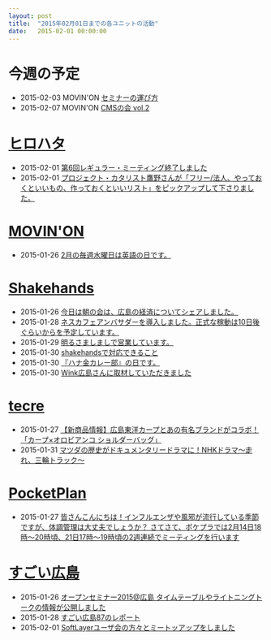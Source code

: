 ```yaml
---
layout: post
title:  "2015年02月01日までの各ユニットの活動"
date:   2015-02-01 00:00:00
---
```


# 今週の予定

* 2015-02-03 MOVIN'ON [セミナーの運び方](https://www.facebook.com/events/348284042039930/?ref_newsfeed_story_type=regular)
* 2015-02-07 MOVIN'ON [CMSの会 vol.2](http://kawa-tani.com/cms-hands-on/)


# [ヒロハタ](http://hiro-hata.com/)

* 2015-02-01 [第6回レギュラー・ミーティング終了しました](http://hiro-hata.com/post/109736423840)
* 2015-02-01 [プロジェクト・カタリスト鷹野さんが「フリー/法人、やっておくといいもの、作っておくといいリスト」をピックアップして下さりました。](http://www.facebook.com/hirohatap/posts/770597046350426)


# [MOVIN'ON](http://coworking-hiroshima.com/)

* 2015-01-26 [2月の毎週水曜日は英語の日です。](http://www.facebook.com/movinon.hiroshima/photos/a.723999867620794.1073741829.723399384347509/886685278018918/?type=1)

# [Shakehands](http://www.shakehands.jp/)

* 2015-01-26 [今日は朝の会は、広島の経済についてシェアしました。](http://www.facebook.com/CoworkingShakeHands/photos/a.624867490897982.1073741830.592127770838621/873902032661192/?type=1)
* 2015-01-28 [ネスカフェアンバサダーを導入しました。正式な稼動は10日後ぐらいからを予定しています。](http://www.facebook.com/CoworkingShakeHands/photos/a.624867490897982.1073741830.592127770838621/874991215885607/?type=1)
* 2015-01-29 [明るさましましで営業しています。](http://www.facebook.com/CoworkingShakeHands/photos/a.624867490897982.1073741830.592127770838621/875566165828112/?type=1)
* 2015-01-30 [shakehandsで対応できること](http://www.facebook.com/CoworkingShakeHands/posts/875952219122840)
* 2015-01-30 [『ハナ金カレー部』の日です。](http://www.facebook.com/CoworkingShakeHands/posts/875942909123771)
* 2015-01-30 [Wink広島さんに取材していただきました](http://www.facebook.com/CoworkingShakeHands/posts/875939569124105)


# [tecre](http://tecre.jp/)

* 2015-01-27 [【新商品情報】広島東洋カープとあの有名ブランドがコラボ！「カープ×オロビアンコ ショルダーバッグ」](http://tecre.jp/carp-orobianco/)
* 2015-01-31 [マツダの歴史がドキュメンタリードラマに！NHKドラマ～走れ、三輪トラック～](http://tecre.jp/mazda-nhk/)


# [PocketPlan](http://pocketplan.wix.com/pocketplan)

* 2015-01-27 [皆さんこんにちは！インフルエンザや風邪が流行している季節ですが、体調管理は大丈夫でしょうか？  さてさて、ポケプラでは2月14日18時〜20時頃、21日17時〜19時頃の2週連続でミーティングを行います](http://www.facebook.com/PocketPlan/posts/782237211862253)


# [すごい広島](http://great-h.github.io/)

* 2015-01-26 [オープンセミナー2015@広島 タイムテーブルやライトニングトークの情報が公開しました](http://www.facebook.com/great.hiroshima/posts/512937498848900)
* 2015-01-28 [すごい広島87のレポート](http://www.facebook.com/great.hiroshima/posts/513897075419609)
* 2015-02-01 [SoftLayerユーザ会の方々とミートッアップをしました](http://www.facebook.com/great.hiroshima/photos/a.396973987111919.1073741828.393886870753964/515540341921949/?type=1)
